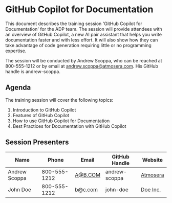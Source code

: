 <!-- 
This document describes the training session 'GitHub Copilot for Documentation' for the ADP team.

The session will provide attendees with an overview of GitHub Copilot, a new AI pair assistant that helps you write documentation faster and with less effort. It will also show how they can take advantage of code generation requiring little or no programming expertise.

The session will be conducted by Andrew Scoppa, who can be reached at 800-555-1212 or by email at andrew.scoppa@atmosera.com. His GitHub handle is andrew-scoppa.
-->

# GitHub Copilot for Documentation

This document describes the training session 'GitHub Copilot for Documentation' for the ADP team. The session will provide attendees with an overview of GitHub Copilot, a new AI pair assistant that helps you write documentation faster and with less effort. It will also show how they can take advantage of code generation requiring little or no programming expertise.

The session will be conducted by Andrew Scoppa, who can be reached at 800-555-1212 or by email at andrew.scoppa@atmosera.com. His GitHub handle is andrew-scoppa.


## Agenda

The training session will cover the following topics:

1. Introduction to GitHub Copilot
2. Features of GitHub Copilot
3. How to use GitHub Copilot for Documentation
4. Best Practices for Documentation with GitHub Copilot

<!-- 
generate a table of session presenters with the following columns:
- Name
- Phone
- Email
- GitHub Handle
- Website
-->

## Session Presenters

| Name           | Phone        | Email                  | GitHub Handle |  Website |
|----------------|--------------|------------------------|---------------|---------|
| Andrew Scoppa  | 800-555-1212 | A@B.COM                | andrew-scoppa | [Atmosera](https://www.atmosera.com) |
| John Doe       | 800-555-1212 | b@c.com                | john-doe      | [Doe Inc.](https://www.doeinc.com) |













